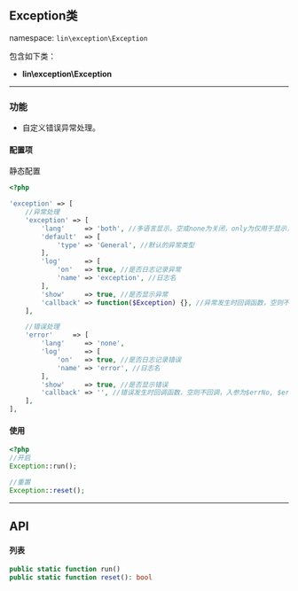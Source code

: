Exception类
----
namespace: `lin\exception\Exception`

包含如下类：

* **lin\exception\Exception**

---

### 功能

* 自定义错误异常处理。


#### 配置项

静态配置

~~~php
<?php

'exception' => [
	//异常处理
    'exception' => [
        'lang'     => 'both', //多语言显示，空或none为关闭，only为仅用于显示，但日志记录仍为原文，both为都用于显示和日志记录
        'default'  => [
            'type' => 'General', //默认的异常类型
        ],
        'log'      => [
            'on'   => true, //是否日志记录异常
            'name' => 'exception', //日志名
        ],
        'show'     => true, //是否显示异常
        'callback' => function($Exception) {}, //异常发生时回调函数，空则不回调，入参为异常类$Exception
    ],

    //错误处理
    'error'     => [
        'lang'     => 'none',
        'log'      => [
            'on'   => true, //是否日志记录错误
            'name' => 'error', //日志名
        ],
        'show'     => true, //是否显示错误
        'callback' => '', //错误发生时回调函数，空则不回调，入参为$errNo, $errStr, $errFile, $errLine
    ],
],
~~~

#### 使用

~~~php
<?php
//开启
Exception::run();

//重置
Exception::reset();
~~~


---


## API

#### 列表
~~~php
public static function run()
public static function reset(): bool
~~~

